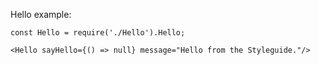 Hello example:

    const Hello = require('./Hello').Hello;

    <Hello sayHello={() => null} message="Hello from the Styleguide."/>
